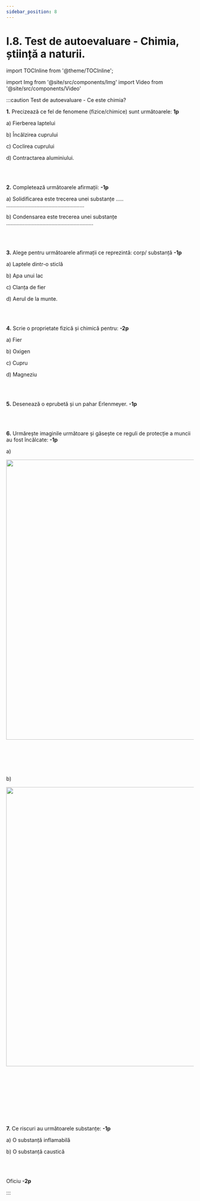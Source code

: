 ```yaml
---
sidebar_position: 8
---
```


# I.8. Test de autoevaluare - Chimia, știință a naturii.


import TOCInline from '@theme/TOCInline';

<TOCInline toc={toc} />




import Img from '@site/src/components/Img'
import Video from '@site/src/components/Video'




:::caution Test de autoevaluare - Ce este chimia?

**1.**	Precizează ce fel de fenomene (fizice/chimice) sunt următoarele: **1p**

a)	Fierberea laptelui

b)	Încălzirea cuprului

c)	Coclirea cuprului

d)	Contractarea aluminiului.

<br></br>

**2.**	Completează următoarele afirmații: **-1p**

a)	Solidificarea este trecerea unei substanțe ..... ....................................................

b)	Condensarea este trecerea unei substanțe ..........................................................

<br></br>


**3.**	Alege pentru următoarele afirmații ce reprezintă: corp/ substanță **-1p**

a)	Laptele dintr-o sticlă

b)	Apa unui lac

c)	Clanța de fier

d)	Aerul de la munte.


<br></br>

**4.**	Scrie o proprietate fizică și chimică pentru: **-2p**

a)	Fier

b)	Oxigen

c)	Cupru

d)	Magneziu
 


<br></br>

**5.**	Desenează o eprubetă și un pahar Erlenmeyer. **-1p**


<br></br>

**6.**	Urmărește imaginile următoare și găsește ce reguli de protecție a muncii au fost încălcate: **-1p**



a)	


<Img className="img-responsive4" src="chimie/clasa7/capitolul1/1_35_5_Mirosirea-incorecta_vers2.jpg" width="1000" height="751" />

<br></br>
<br></br>




b)	



<Img className="img-responsive4" src="chimie/clasa7/capitolul1/1_35_4_Maneci-largi-2_vers2.jpg" width="1000" height="749" />

<br></br>

<br></br>

<br></br>

**7.**	Ce riscuri au următoarele substanțe: **-1p**

a)	O substanță inflamabilă

b)	O substanță caustică

<br></br>

Oficiu **-2p**






:::